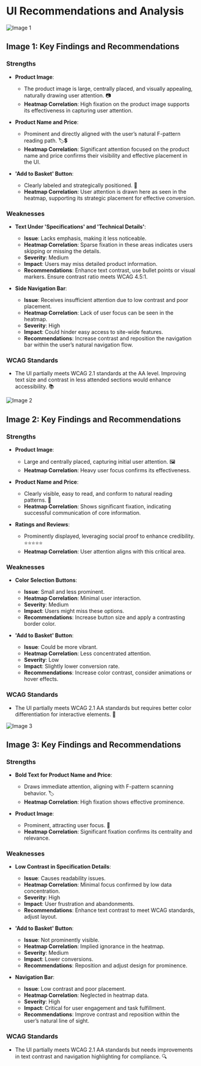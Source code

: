 # UI Recommendations and Analysis

![Image 1](heatmaps/heatmap_20250320161103.png)

## Image 1: Key Findings and Recommendations

### Strengths

- **Product Image**: 
  - The product image is large, centrally placed, and visually appealing, naturally drawing user attention. 📷
  - **Heatmap Correlation**: High fixation on the product image supports its effectiveness in capturing user attention.
  
- **Product Name and Price**:
  - Prominent and directly aligned with the user’s natural F-pattern reading path. 🏷️💲
  - **Heatmap Correlation**: Significant attention focused on the product name and price confirms their visibility and effective placement in the UI.
  
- **'Add to Basket' Button**:
  - Clearly labeled and strategically positioned. 🛒
  - **Heatmap Correlation**: User attention is drawn here as seen in the heatmap, supporting its strategic placement for effective conversion.

### Weaknesses

- **Text Under 'Specifications' and 'Technical Details'**:
  - **Issue**: Lacks emphasis, making it less noticeable.
  - **Heatmap Correlation**: Sparse fixation in these areas indicates users skipping or missing the details.
  - **Severity**: Medium
  - **Impact**: Users may miss detailed product information.
  - **Recommendations**: Enhance text contrast, use bullet points or visual markers. Ensure contrast ratio meets WCAG 4.5:1.

- **Side Navigation Bar**:
  - **Issue**: Receives insufficient attention due to low contrast and poor placement.
  - **Heatmap Correlation**: Lack of user focus can be seen in the heatmap.
  - **Severity**: High
  - **Impact**: Could hinder easy access to site-wide features.
  - **Recommendations**: Increase contrast and reposition the navigation bar within the user’s natural navigation flow.

### WCAG Standards

- The UI partially meets WCAG 2.1 standards at the AA level. Improving text size and contrast in less attended sections would enhance accessibility. 📚

![Image 2](heatmaps/heatmap_20250320161536.png)

## Image 2: Key Findings and Recommendations

### Strengths

- **Product Image**: 
  - Large and centrally placed, capturing initial user attention. 🖼️
  - **Heatmap Correlation**: Heavy user focus confirms its effectiveness.

- **Product Name and Price**:
  - Clearly visible, easy to read, and conform to natural reading patterns. 💬
  - **Heatmap Correlation**: Shows significant fixation, indicating successful communication of core information.
  
- **Ratings and Reviews**:
  - Prominently displayed, leveraging social proof to enhance credibility. ⭐⭐⭐⭐⭐
  - **Heatmap Correlation**: User attention aligns with this critical area.

### Weaknesses

- **Color Selection Buttons**:
  - **Issue**: Small and less prominent.
  - **Heatmap Correlation**: Minimal user interaction.
  - **Severity**: Medium
  - **Impact**: Users might miss these options.
  - **Recommendations**: Increase button size and apply a contrasting border color.
  
- **'Add to Basket' Button**:
  - **Issue**: Could be more vibrant.
  - **Heatmap Correlation**: Less concentrated attention.
  - **Severity**: Low
  - **Impact**: Slightly lower conversion rate.
  - **Recommendations**: Increase color contrast, consider animations or hover effects.

### WCAG Standards

- The UI partially meets WCAG 2.1 AA standards but requires better color differentiation for interactive elements. 🎨

![Image 3](heatmaps/heatmap_20250320161901.png)

## Image 3: Key Findings and Recommendations

### Strengths

- **Bold Text for Product Name and Price**:
  - Draws immediate attention, aligning with F-pattern scanning behavior. 🏷️
  - **Heatmap Correlation**: High fixation shows effective prominence.
  
- **Product Image**:
  - Prominent, attracting user focus. 📸
  - **Heatmap Correlation**: Significant fixation confirms its centrality and relevance.

### Weaknesses

- **Low Contrast in Specification Details**:
  - **Issue**: Causes readability issues.
  - **Heatmap Correlation**: Minimal focus confirmed by low data concentration.
  - **Severity**: High
  - **Impact**: User frustration and abandonments.
  - **Recommendations**: Enhance text contrast to meet WCAG standards, adjust layout.

- **'Add to Basket' Button**:
  - **Issue**: Not prominently visible.
  - **Heatmap Correlation**: Implied ignorance in the heatmap.
  - **Severity**: Medium
  - **Impact**: Lower conversions.
  - **Recommendations**: Reposition and adjust design for prominence.

- **Navigation Bar**:
  - **Issue**: Low contrast and poor placement.
  - **Heatmap Correlation**: Neglected in heatmap data.
  - **Severity**: High
  - **Impact**: Critical for user engagement and task fulfillment.
  - **Recommendations**: Improve contrast and reposition within the user’s natural line of sight.

### WCAG Standards

- The UI partially meets WCAG 2.1 AA standards but needs improvements in text contrast and navigation highlighting for compliance. 🔍



